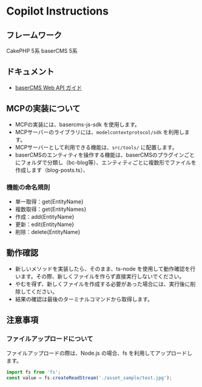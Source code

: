 # Copilot Instructions

## フレームワーク
CakePHP 5系
baserCMS 5系

## ドキュメント
- [baserCMS Web API ガイド](https://baserproject.github.io/5/web_api/)

## MCPの実装について
- MCPの実装には、basercms-js-sdk を使用します。
- MCPサーバーのライブラリには、`modelcontextprotocol/sdk` を利用します。
- MCPサーバーとして利用できる機能は、`src/tools/` に配置します。
- baserCMSのエンティティを操作する機能は、baserCMSのプラグインごとにフォルダで分類し（bc-blog等）、エンティティごとに複数形でファイルを作成します（blog-posts.ts）、

### 機能の命名規則
- 単一取得：get{EntityName}
- 複数取得：get{EntityNames}
- 作成：add{EntityName}
- 更新：edit{EntityName}
- 削除：delete{EntityName}

## 動作確認
- 新しいメソッドを実装したら、そのまま、ts-node を使用して動作確認を行います。その際、新しくファイルを作らず直接実行しないでください。
- やむを得ず、新しくファイルを作成する必要があった場合には、実行後に削除してください。
- 結果の確認は最後のターミナルコマンドから取得します。

## 注意事項

### ファイルアップロードについて
ファイルアップロードの際は、Node.js の場合、fs を利用してアップロードします。

```typescript
import fs from 'fs';
const value = fs.createReadStream('./asset_sample/test.jpg');
```
